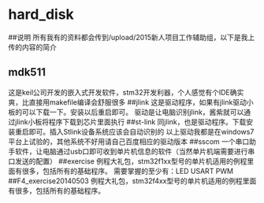 # hard_disk
##说明
所有我有的资料都会传到/upload/2015新人项目工作辅助组，以下是我上传的内容的简介
## mdk511
这是keil公司开发的嵌入式开发软件，stm32开发利器，个人感觉有个IDE确实爽，比直接用makefile编译会舒服很多
##jlink 
这是驱动程序，如果有jlink驱动小板的可以下载一下。安装以后重启即可。
驱动是让电脑识别jlink，酱紫就可以通过jlink小板将程序下载到芯片里面执行
##st-link
同jlink，也是驱动程序。下载安装重启即可。插入Stlink设备系统应该会自动识别的
以上驱动我都是在windows7平台上试验的，其他系统不好用请自己百度相应的驱动版本
##sscom
一个串口助手软件，让电脑通过usb口即可收到单片机信息的软件（当然单片机端需要进行串口发送的配置）
##exercise
例程大礼包，stm32f1xx型号的单片机适用的例程里面有很多，包括所有的基础程序。
需要掌握的至少有：LED USART PWM
##F4_exercise20140503
例程大礼包，stm32f4xx型号的单片机适用的例程里面有很多，包括所有的基础程序。

